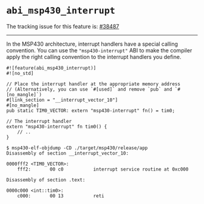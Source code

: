 # `abi_msp430_interrupt`

The tracking issue for this feature is: [#38487]

[#38487]: https://github.com/rust-lang/rust/issues/38487

------------------------

In the MSP430 architecture, interrupt handlers have a special calling
convention. You can use the `"msp430-interrupt"` ABI to make the compiler apply
the right calling convention to the interrupt handlers you define.

<!-- NOTE(ignore) this example is specific to the msp430 target -->

``` rust,ignore
#![feature(abi_msp430_interrupt)]
#![no_std]

// Place the interrupt handler at the appropriate memory address
// (Alternatively, you can use `#[used]` and remove `pub` and `#[no_mangle]`)
#[link_section = "__interrupt_vector_10"]
#[no_mangle]
pub static TIM0_VECTOR: extern "msp430-interrupt" fn() = tim0;

// The interrupt handler
extern "msp430-interrupt" fn tim0() {
    // ..
}
```

``` text
$ msp430-elf-objdump -CD ./target/msp430/release/app
Disassembly of section __interrupt_vector_10:

0000fff2 <TIM0_VECTOR>:
    fff2:       00 c0           interrupt service routine at 0xc000

Disassembly of section .text:

0000c000 <int::tim0>:
    c000:       00 13           reti
```
